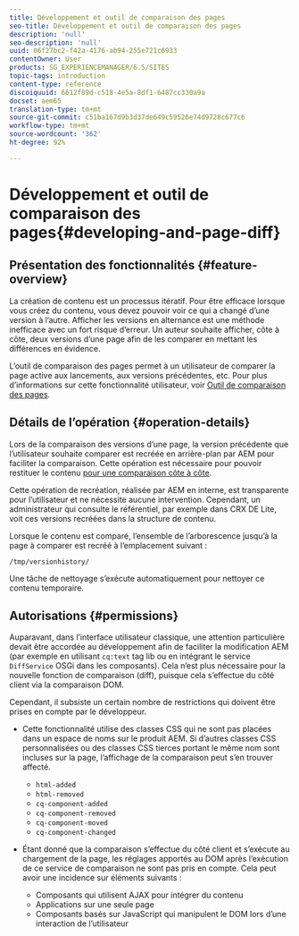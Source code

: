 ```yaml
---
title: Développement et outil de comparaison des pages
seo-title: Développement et outil de comparaison des pages
description: 'null'
seo-description: 'null'
uuid: 06f27bc2-f42a-4176-ab94-255e721c6933
contentOwner: User
products: SG_EXPERIENCEMANAGER/6.5/SITES
topic-tags: introduction
content-type: reference
discoiquuid: 6612f89d-c518-4e5a-8df1-6487cc330a9a
docset: aem65
translation-type: tm+mt
source-git-commit: c51ba167d9b3d37de649c59526e74d9728c677c6
workflow-type: tm+mt
source-wordcount: '362'
ht-degree: 92%

---
```



# Développement et outil de comparaison des pages{#developing-and-page-diff}

## Présentation des fonctionnalités {#feature-overview}

La création de contenu est un processus itératif. Pour être efficace lorsque vous créez du contenu, vous devez pouvoir voir ce qui a changé d’une version à l’autre. Afficher les versions en alternance est une méthode inefficace avec un fort risque d’erreur. Un auteur souhaite afficher, côte à côte, deux versions d’une page afin de les comparer en mettant les différences en évidence.

L’outil de comparaison des pages permet à un utilisateur de comparer la page active aux lancements, aux versions précédentes, etc. Pour plus d’informations sur cette fonctionnalité utilisateur, voir [Outil de comparaison des pages](/help/sites-authoring/page-diff.md).

## Détails de l’opération {#operation-details}

Lors de la comparaison des versions d’une page, la version précédente que l’utilisateur souhaite comparer est recréée en arrière-plan par AEM pour faciliter la comparaison. Cette opération est nécessaire pour pouvoir restituer le contenu [pour une comparaison côte à côte](/help/sites-developing/pagediff.md#operation-details).

Cette opération de recréation, réalisée par AEM en interne, est transparente pour l’utilisateur et ne nécessite aucune intervention. Cependant, un administrateur qui consulte le référentiel, par exemple dans CRX DE Lite, voit ces versions recréées dans la structure de contenu.

Lorsque le contenu est comparé, l’ensemble de l’arborescence jusqu’à la page à comparer est recréé à l’emplacement suivant :

`/tmp/versionhistory/`

Une tâche de nettoyage s’exécute automatiquement pour nettoyer ce contenu temporaire.

## Autorisations {#permissions}

Auparavant, dans l’interface utilisateur classique, une attention particulière devait être accordée au développement afin de faciliter la modification AEM (par exemple en utilisant `cq:text` tag lib ou en intégrant le service `DiffService` OSGi dans les composants). Cela n’est plus nécessaire pour la nouvelle fonction de comparaison (diff), puisque cela s’effectue du côté client via la comparaison DOM.

Cependant, il subsiste un certain nombre de restrictions qui doivent être prises en compte par le développeur.

* Cette fonctionnalité utilise des classes CSS qui ne sont pas placées dans un espace de noms sur le produit AEM. Si d’autres classes CSS personnalisées ou des classes CSS tierces portant le même nom sont incluses sur la page, l’affichage de la comparaison peut s’en trouver affecté.

   * `html-added`
   * `html-removed`
   * `cq-component-added`
   * `cq-component-removed`
   * `cq-component-moved`
   * `cq-component-changed`

* Étant donné que la comparaison s’effectue du côté client et s’exécute au chargement de la page, les réglages apportés au DOM après l’exécution de ce service de comparaison ne sont pas pris en compte. Cela peut avoir une incidence sur éléments suivants :

   * Composants qui utilisent AJAX pour intégrer du contenu
   * Applications sur une seule page
   * Composants basés sur JavaScript qui manipulent le DOM lors d’une interaction de l’utilisateur
